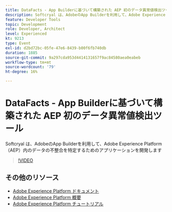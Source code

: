```yaml
---
title: DataFacts - App Builderに基づいて構築された AEP 初のデータ異常値検出ツール
description: Softcryal は、AdobeのApp Builderを利用して、Adobe Experience Platform（AEP）内のデータの不整合を特定するためのアプリケーションを開発します
feature: Developer Tools
topic: Development
role: Developer, Architect
level: Experienced
kt: 9213
type: Event
exl-id: d2bd72bc-05fe-47e6-8439-b00f6fb740db
duration: 1885
source-git-commit: 9a297cda953d4414131657f9ac84580aea0eabeb
workflow-type: tm+mt
source-wordcount: '79'
ht-degree: 16%

---
```


# DataFacts - App Builderに基づいて構築された AEP 初のデータ異常値検出ツール

Softcryal は、AdobeのApp Builderを利用して、Adobe Experience Platform（AEP）内のデータの不整合を特定するためのアプリケーションを開発します

>[!VIDEO](https://video.tv.adobe.com/v/337710/?quality=12&learn=on&hidetitle=true)

## その他のリソース

- [Adobe Experience Platform ドキュメント ](https://experienceleague.adobe.com/docs/experience-platform.html?lang=ja)
- [Adobe Experience Platform 概要](https://experienceleague.adobe.com/docs/experience-platform/landing/home.html?lang=ja)
- [Adobe Experience Platform チュートリアル](https://experienceleague.adobe.com/docs/platform-learn/tutorials/overview.html?lang=ja)
